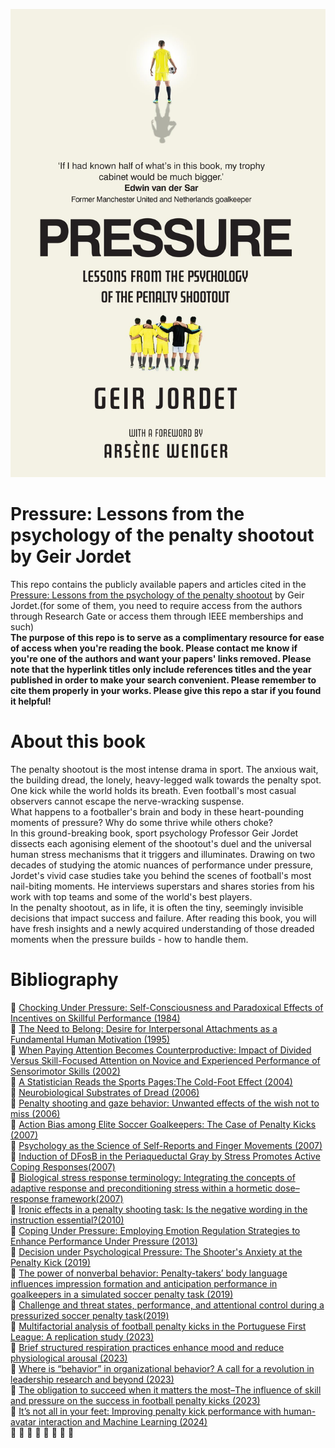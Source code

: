 <p align="center">
  <img src="./pressure.jpg" alt="Description of image">
</p>

# Pressure: Lessons from the psychology of the penalty shootout by Geir Jordet
This repo contains the publicly available papers and articles cited in the [Pressure: Lessons from the psychology of the penalty shootout](https://www.susannalea.com/sla-title/pressure/) by Geir Jordet.(for some of them, you need to require access from the authors through Research Gate or access them through IEEE memberships and such)<br>
**The purpose of this repo is to serve as a complimentary resource for ease of access when you're reading the book.
Please contact me know if you're one of the authors and want your papers' links removed. Please note that the hyperlink titles only include references titles and the year published in order to make your search convenient. Please remember to cite them properly in your works.
Please give this repo a star if you found it helpful!**

# About this book

The penalty shootout is the most intense drama in sport. The anxious wait, the building dread, the lonely, heavy-legged walk towards the penalty spot. One kick while the world holds its breath. Even football's most casual observers cannot escape the nerve-wracking suspense.<br>
What happens to a footballer's brain and body in these heart-pounding moments of pressure? Why do some thrive while others choke?<br>
In this ground-breaking book, sport psychology Professor Geir Jordet dissects each agonising element of the shootout's duel and the universal human stress mechanisms that it triggers and illuminates. Drawing on two decades of studying the atomic nuances of performance under pressure, Jordet's vivid case studies take you behind the scenes of football's most nail-biting moments. He interviews superstars and shares stories from his work with top teams and some of the world's best players.<br>
In the penalty shootout, as in life, it is often the tiny, seemingly invisible decisions that impact success and failure. After reading this book, you will have fresh insights and a newly acquired understanding of those dreaded moments when the pressure builds - how to handle them.

# Bibliography

🔹 [Chocking Under Pressure: Self-Consciousness and Paradoxical Effects of Incentives on Skillful Performance (1984)](https://www.researchgate.net/publication/16488199_Chocking_Under_Pressure_Self-Consciousness_and_Paradoxical_Effects_of_Incentives_on_Skillful_Performance)<br>
🔹 [The Need to Belong: Desire for Interpersonal Attachments as a Fundamental Human Motivation (1995)](https://www.researchgate.net/profile/Mark-Leary-2/publication/15420847_The_Need_to_Belong_Desire_for_Interpersonal_Attachments_as_a_Fundamental_Human_Motivation/links/5b647053aca272e3b6af9211/The-Need-to-Belong-Desire-for-Interpersonal-Attachments-as-a-Fundamental-Human-Motivation.pdf)<br>
🔹 [When Paying Attention Becomes Counterproductive: Impact of Divided Versus Skill-Focused Attention on Novice and Experienced Performance of Sensorimotor Skills (2002)](https://www.researchgate.net/publication/11362554_When_paying_attention_becomes_counterproductive_Impact_of_divided_versus_skill-focused_attention_on_novice_and_experienced_performance_of_sensorimotor_skills)<br>
🔹 [A Statistician Reads the Sports Pages:The Cold-Foot Effect (2004)](https://www.tandfonline.com/doi/abs/10.1080/09332480.2004.10554926)<br>
🔹 [Neurobiological Substrates of Dread (2006)](https://pmc.ncbi.nlm.nih.gov/articles/PMC1820741/pdf/nihms18806.xml.fixed.pdf)<br>
🔹 [Penalty shooting and gaze behavior: Unwanted effects of the wish not to miss (2006)](https://www.researchgate.net/profile/Frank-Bakker/publication/289678122_Penalty_shooting_and_gaze_behavior_Unwanted_effects_of_the_wish_not_to_miss/links/60730d1d4585150fe99f24b0/Penalty-shooting-and-gaze-behavior-Unwanted-effects-of-the-wish-not-to-miss.pdf) <br>
🔹 [Action Bias among Elite Soccer Goalkeepers: The Case of Penalty Kicks (2007)](https://www.researchgate.net/publication/222676583_Action_Bias_among_Elite_Soccer_Goalkeepers_The_Case_of_Penalty_Kicks)<br>
🔹 [Psychology as the Science of Self-Reports and Finger Movements (2007)](https://rap.ucr.edu/baumeisteretal2007.pdf)<br>
🔹 [Induction of DFosB in the Periaqueductal Gray by Stress Promotes Active Coping Responses(2007)](https://www.cell.com/action/showPdf?pii=S0896-6273%2807%2900490-4)<br>
🔹 [Biological stress response terminology: Integrating the concepts of adaptive response and preconditioning stress within a hormetic dose–response framework(2007)](https://escholarship.org/uc/item/4q35r8nb)<br>
🔹 [Ironic effects in a penalty shooting task: Is the negative wording in the instruction essential?(2010)](https://scispace.com/pdf/ironic-effects-in-a-penalty-shooting-task-is-the-negative-24x5kqab0s.pdf)<br>
🔹 [Coping Under Pressure: Employing Emotion Regulation Strategies to Enhance Performance Under Pressure (2013)](https://www.researchgate.net/publication/256076286_Coping_Under_Pressure_Employing_Emotion_Regulation_Strategies_to_Enhance_Performance_Under_Pressure) <br>
🔹 [Decision under Psychological Pressure: The Shooter's Anxiety at the Penalty Kick (2019)](https://www.researchgate.net/publication/328499036_Decision_under_Psychological_Pressure_The_Shooter's_Anxiety_at_the_Penalty_Kick) <br>
🔹 [The power of nonverbal behavior: Penalty-takers’ body language influences impression formation and anticipation performance in goalkeepers in a simulated soccer penalty task (2019)](https://www.researchgate.net/publication/336999655_The_power_of_nonverbal_behavior_Penalty-takers'_body_language_influences_impression_formation_and_anticipation_performance_in_goalkeepers_in_a_simulated_soccer_penalty_task)<br>
🔹 [Challenge and threat states, performance, and attentional control during a pressurized soccer penalty task(2019)](https://eprints.glos.ac.uk/6514/1/6514%20Parker%20(2018)%20Challenge%20and%20threat%20states,%20performance,%20and%20attentional%20control%20during%20a%20pressurized%20soccer%20penalty%20task.pdf)<br>
🔹 [Multifactorial analysis of football penalty kicks in the Portuguese First League: A replication study (2023)](https://www.researchgate.net/publication/366867323_Multifactorial_analysis_of_football_penalty_kicks_in_the_Portuguese_First_League_A_replication_study) <br>
🔹 [Brief structured respiration practices enhance mood and reduce physiological arousal (2023)](https://pmc.ncbi.nlm.nih.gov/articles/PMC9873947/pdf/main.pdf) <br>
🔹 [Where is “behavior” in organizational behavior? A call for a revolution in leadership research and beyond (2023)](https://www.sciencedirect.com/science/article/abs/pii/S1048984321000862?via%3Dihub)<br>
🔹 [The obligation to succeed when it matters the most–The influence of skill and pressure on the success in football penalty kicks (2023)](https://www.sciencedirect.com/science/article/abs/pii/S1469029222002370?via%3Dihub)<br>
🔹 [It’s not all in your feet: Improving penalty kick performance with human-avatar interaction and Machine Learning (2024)](https://www.researchgate.net/publication/378027269_It's_not_all_in_your_feet_Improving_penalty_kick_performance_with_human-avatar_interaction_and_Machine_Learning)<br>
🔹 []()
🔹 []()
🔹 []()
🔹 []()
🔹 []()
🔹 []()
🔹
🔹


